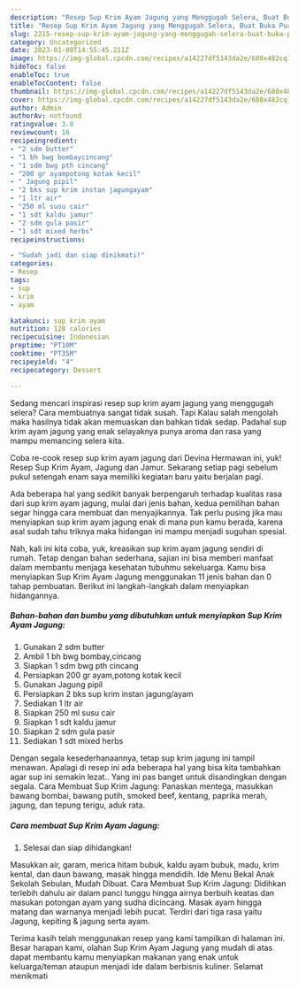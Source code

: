 ```yaml
---
description: "Resep Sup Krim Ayam Jagung yang Menggugah Selera, Buat Buka Puasa Sempurna"
title: "Resep Sup Krim Ayam Jagung yang Menggugah Selera, Buat Buka Puasa Sempurna"
slug: 2215-resep-sup-krim-ayam-jagung-yang-menggugah-selera-buat-buka-puasa-sempurna
category: Uncategorized
date: 2023-01-08T14:55:45.211Z
image: https://img-global.cpcdn.com/recipes/a14227df5143da2e/680x482cq70/sup-krim-ayam-jagung-foto-resep-utama.jpg
hideToc: false
enableToc: true
enableTocContent: false
thumbnail: https://img-global.cpcdn.com/recipes/a14227df5143da2e/680x482cq70/sup-krim-ayam-jagung-foto-resep-utama.jpg
cover: https://img-global.cpcdn.com/recipes/a14227df5143da2e/680x482cq70/sup-krim-ayam-jagung-foto-resep-utama.jpg
author: Admin
authorAv: notfound
ratingvalue: 3.8
reviewcount: 16
recipeingredient:
- "2 sdm butter"
- "1 bh bwg bombaycincang"
- "1 sdm bwg pth cincang"
- "200 gr ayampotong kotak kecil"
- " Jagung pipil"
- "2 bks sup krim instan jagungayam"
- "1 ltr air"
- "250 ml susu cair"
- "1 sdt kaldu jamur"
- "2 sdm gula pasir"
- "1 sdt mixed herbs"
recipeinstructions:

- "Sudah jadi dan siap dinikmati!"
categories:
- Resep
tags:
- sup
- krim
- ayam

katakunci: sup krim ayam 
nutrition: 128 calories
recipecuisine: Indonesian
preptime: "PT10M"
cooktime: "PT35M"
recipeyield: "4"
recipecategory: Dessert

---
```



Sedang mencari inspirasi resep sup krim ayam jagung yang menggugah selera? Cara membuatnya sangat tidak susah. Tapi Kalau salah mengolah maka hasilnya tidak akan memuaskan dan bahkan tidak sedap. Padahal sup krim ayam jagung yang enak selayaknya punya aroma dan rasa yang mampu memancing selera kita.


Coba re-cook resep sup krim ayam jagung dari Devina Hermawan ini, yuk! Resep Sup Krim Ayam, Jagung dan Jamur. Sekarang setiap pagi sebelum pukul setengah enam saya memiliki kegiatan baru yaitu berjalan pagi.

Ada beberapa hal yang sedikit banyak berpengaruh terhadap kualitas rasa dari sup krim ayam jagung, mulai dari jenis bahan, kedua pemilihan bahan segar hingga cara membuat dan menyajikannya. Tak perlu pusing jika mau menyiapkan sup krim ayam jagung enak di mana pun kamu berada, karena asal sudah tahu triknya maka hidangan ini mampu menjadi suguhan spesial.


Nah, kali ini kita coba, yuk, kreasikan sup krim ayam jagung sendiri di rumah. Tetap dengan bahan sederhana, sajian ini bisa memberi manfaat dalam membantu menjaga kesehatan tubuhmu sekeluarga. Kamu bisa menyiapkan Sup Krim Ayam Jagung menggunakan 11 jenis bahan dan 0 tahap pembuatan. Berikut ini langkah-langkah dalam menyiapkan hidangannya.

<!--inarticleads1-->

##### Bahan-bahan dan bumbu yang dibutuhkan untuk menyiapkan Sup Krim Ayam Jagung:

1. Gunakan 2 sdm butter
1. Ambil 1 bh bwg bombay,cincang
1. Siapkan 1 sdm bwg pth cincang
1. Persiapkan 200 gr ayam,potong kotak kecil
1. Gunakan  Jagung pipil
1. Persiapkan 2 bks sup krim instan jagung/ayam
1. Sediakan 1 ltr air
1. Siapkan 250 ml susu cair
1. Siapkan 1 sdt kaldu jamur
1. Siapkan 2 sdm gula pasir
1. Sediakan 1 sdt mixed herbs


Dengan segala kesederhanaannya, tetap sup krim jagung ini tampil menawan. Apalagi di resep ini ada beberapa hal yang bisa kita tambahkan agar sup ini semakin lezat.. Yang ini pas banget untuk disandingkan dengan segala. Cara Membuat Sup Krim Jagung: Panaskan mentega, masukkan bawang bombai, bawang putih, smoked beef, kentang, paprika merah, jagung, dan tepung terigu, aduk rata. 

<!--inarticleads2-->

##### Cara membuat Sup Krim Ayam Jagung:


1. Selesai dan siap dihidangkan!

Masukkan air, garam, merica hitam bubuk, kaldu ayam bubuk, madu, krim kental, dan daun bawang, masak hingga mendidih. Ide Menu Bekal Anak Sekolah Sebulan, Mudah Dibuat. Cara Membuat Sup Krim Jagung: Didihkan terlebih dahulu air dalam panci tunggu hingga airnya berbuih keatas dan masukan potongan ayam yang sudha dicincang. Masak ayam hingga matang dan warnanya menjadi lebih pucat. Terdiri dari tiga rasa yaitu Jagung, kepiting &amp; jagung serta ayam. 

Terima kasih telah menggunakan resep yang kami tampilkan di halaman ini. Besar harapan kami, olahan Sup Krim Ayam Jagung yang mudah di atas dapat membantu kamu menyiapkan makanan yang enak untuk keluarga/teman ataupun menjadi ide dalam berbisnis kuliner. Selamat menikmati
